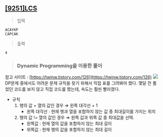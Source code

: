 ## [[9251]LCS](https://www.acmicpc.net/problem/9251)

> 입력

	ACAYKP
	CAPCAK

> 출력

	4

> ### Dynamic Programming을 이용한 풀이
참고 사이트 : [https://twinw.tistory.com/126](https://twinw.tistory.com/126)
**![](https://lh6.googleusercontent.com/iFk1Mlh9PVVp3TnET7vOqXDjoPK2hFi0tQAFSyOQjanqilblL_SmOsZ_1ROE5HzXEQ5N-qHAg-oZEP7h_OZNIujUXa4t--fU-E1ZXbqTSfqoggGFRbID32S4VrdeGeoAsNZcmklx)**
DP문제 중에서도 어려운 문제
규칙을 찾기 위해서 직접 표를 그려봐야 했다.
몇달 전 풀었던 코드를 보지 않고 직접 코드를 짰는데, 속도는 훨씬 빨라졌다.

- 규칙
	1) 행의 값 = 열의 값인 경우 ⇒ 왼쪽 대각선 + 1
		- 왼쪽 대각선 : 현재 행과 열을 포함하지 않는 값 중 최대길이를 가지는 위치
	2) 행의 값 != 열의 값인 경우 ⇒ 왼쪽 값과 위쪽 값 중 최대값을 선택.
		- 왼쪽값 : 현재 열의 값을 포함하지 않는 최대 길이
		- 위쪽값 : 현재 행의 값을 포함하지 않는 최대 길이
